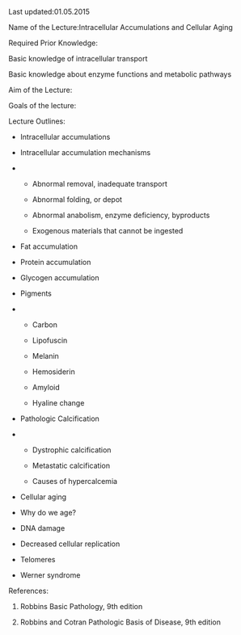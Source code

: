 Last updated:01.05.2015

Name of the Lecture:Intracellular Accumulations and Cellular Aging

Required Prior Knowledge:

Basic knowledge of intracellular transport

Basic knowledge about enzyme functions and metabolic pathways



Aim of the Lecture:

Goals of the lecture:

  


Lecture Outlines:

* Intracellular accumulations

* Intracellular accumulation mechanisms

* * Abnormal removal, inadequate transport

  * Abnormal folding, or depot

  * Abnormal anabolism, enzyme deficiency, byproducts

  * Exogenous materials that cannot be ingested
* Fat accumulation

* Protein accumulation

* Glycogen accumulation

* Pigments

* * Carbon

  * Lipofuscin

  * Melanin

  * Hemosiderin

  * Amyloid

  * Hyaline change
* Pathologic Calcification

* * Dystrophic calcification

  * Metastatic calcification

  * Causes of hypercalcemia

  


* Cellular aging

* Why do we age?

* DNA damage

* Decreased cellular replication

* Telomeres

* Werner syndrome

  


References:

1. Robbins Basic Pathology, 9th edition

2. Robbins and Cotran Pathologic Basis of Disease, 9th edition

  


